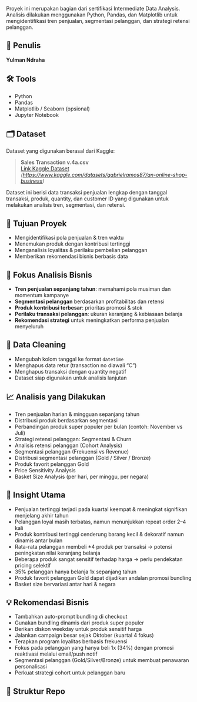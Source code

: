Proyek ini merupakan bagian dari sertifikasi Intermediate Data Analysis. Analisis dilakukan menggunakan Python, Pandas, dan Matplotlib untuk mengidentifikasi tren penjualan, segmentasi pelanggan, dan strategi retensi pelanggan.

## 👤 Penulis
**Yulman Ndraha**

## 🛠 Tools
- Python
- Pandas
- Matplotlib / Seaborn (opsional)
- Jupyter Notebook

## 🗂 Dataset
Dataset yang digunakan berasal dari Kaggle:

> **Sales Transaction v.4a.csv**  
> [Link Kaggle Dataset](https://www.kaggle.com) *(https://www.kaggle.com/datasets/gabrielramos87/an-online-shop-business)*

Dataset ini berisi data transaksi penjualan lengkap dengan tanggal transaksi, produk, quantity, dan customer ID yang digunakan untuk melakukan analisis tren, segmentasi, dan retensi.

## 🎯 Tujuan Proyek
- Mengidentifikasi pola penjualan & tren waktu
- Menemukan produk dengan kontribusi tertinggi
- Menganalisis loyalitas & perilaku pembelian pelanggan
- Memberikan rekomendasi bisnis berbasis data

## 🔎 Fokus Analisis Bisnis
- **Tren penjualan sepanjang tahun**: memahami pola musiman dan momentum kampanye
- **Segmentasi pelanggan** berdasarkan profitabilitas dan retensi
- **Produk kontribusi terbesar**: prioritas promosi & stok
- **Perilaku transaksi pelanggan**: ukuran keranjang & kebiasaan belanja
- **Rekomendasi strategi** untuk meningkatkan performa penjualan menyeluruh

## 🧹 Data Cleaning
- Mengubah kolom tanggal ke format `datetime`
- Menghapus data retur (transaction no diawali “C”)
- Menghapus transaksi dengan quantity negatif
- Dataset siap digunakan untuk analisis lanjutan

## 📈 Analisis yang Dilakukan
- Tren penjualan harian & mingguan sepanjang tahun
- Distribusi produk berdasarkan segmentasi
- Perbandingan produk super populer per bulan (contoh: November vs Juli)
- Strategi retensi pelanggan: Segmentasi & Churn
- Analisis retensi pelanggan (Cohort Analysis)
- Segmentasi pelanggan (Frekuensi vs Revenue)
- Distribusi segmentasi pelanggan (Gold / Silver / Bronze)
- Produk favorit pelanggan Gold
- Price Sensitivity Analysis
- Basket Size Analysis (per hari, per minggu, per negara)

## 📝 Insight Utama
- Penjualan tertinggi terjadi pada kuartal keempat & meningkat signifikan menjelang akhir tahun  
- Pelanggan loyal masih terbatas, namun menunjukkan repeat order 2–4 kali  
- Produk kontribusi tertinggi cenderung barang kecil & dekoratif namun dinamis antar bulan  
- Rata-rata pelanggan membeli ±4 produk per transaksi → potensi peningkatan nilai keranjang belanja  
- Beberapa produk sangat sensitif terhadap harga → perlu pendekatan pricing selektif  
- 35% pelanggan hanya belanja 1x sepanjang tahun  
- Produk favorit pelanggan Gold dapat dijadikan andalan promosi bundling  
- Basket size bervariasi antar hari & negara  

## 💡 Rekomendasi Bisnis
- Tambahkan auto-prompt bundling di checkout  
- Gunakan bundling dinamis dari produk super populer  
- Berikan diskon weekday untuk produk sensitif harga  
- Jalankan campaign besar sejak Oktober (kuartal 4 fokus)  
- Terapkan program loyalitas berbasis frekuensi  
- Fokus pada pelanggan yang hanya beli 1x (34%) dengan promosi reaktivasi melalui email/push notif  
- Segmentasi pelanggan (Gold/Silver/Bronze) untuk membuat penawaran personalisasi  
- Perkuat strategi cohort untuk pelanggan baru  

## 📂 Struktur Repo
